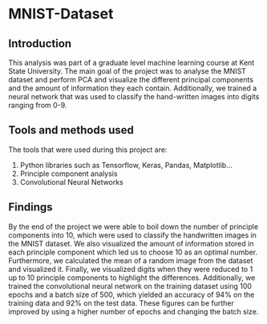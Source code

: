 # MNIST-Dataset

## Introduction

This analysis was part of a graduate level machine learning course at Kent State University. The main goal of the project was to analyse the MNIST dataset and perform PCA and visualize the different principal components and the amount of information they each contain.
Additionally, we trained a neural network that was used to classify the hand-written images into digits ranging from 0-9.

## Tools and methods used

The tools that were used during this project are:
1. Python libraries such as Tensorflow, Keras, Pandas, Matplotlib...
2. Principle component analysis
3. Convolutional Neural Networks

## Findings

By the end of the project we were able to boil down the number of principle components into 10, which were used to classify the handwritten images in the MNIST dataset. We also visualized the amount of information stored in each principle component which led us to choose 10 as an optimal number. Furthermore, we calculated the mean of a random image from the dataset and visualized it. Finally, we visualized digits when they were reduced to 1 up to 10 principle components to highlight the differences.
Additionally, we trained the convolutional neural network on the training dataset using 100 epochs and a batch size of 500, which yielded an accuracy of 94% on the training data and 92% on the test data. These figures can be further improved by using a higher number of epochs and changing the batch size.
